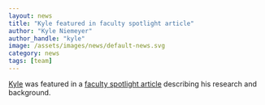 ```yaml
---
layout: news
title: "Kyle featured in faculty spotlight article"
author: "Kyle Niemeyer"
author_handle: "kyle"
image: /assets/images/news/default-news.svg
category: news
tags: [team]
---
```

[Kyle][1] was featured in a [faculty spotlight article][2] describing his research and background.

[1]: /team/kyle-niemeyer
[2]: http://blogs.ncsu.edu/mimenews/2016/11/23/faculty-spotlight-kyle-niemeyer/

